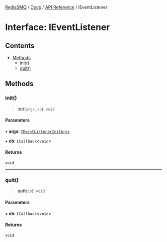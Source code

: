 [RedisSMQ](../../../README.md) / [Docs](../../README.md) / [API Reference](../README.md) / IEventListener

# Interface: IEventListener

## Contents

- [Methods](IEventListener.md#methods)
  - [init()](IEventListener.md#init)
  - [quit()](IEventListener.md#quit)

## Methods

### init()

> **init**(`args`, `cb`): `void`

#### Parameters

▪ **args**: [`TEventListenerInitArgs`](../type-aliases/TEventListenerInitArgs.md)

▪ **cb**: `ICallback`<`void`>

#### Returns

`void`

***

### quit()

> **quit**(`cb`): `void`

#### Parameters

▪ **cb**: `ICallback`<`void`>

#### Returns

`void`

